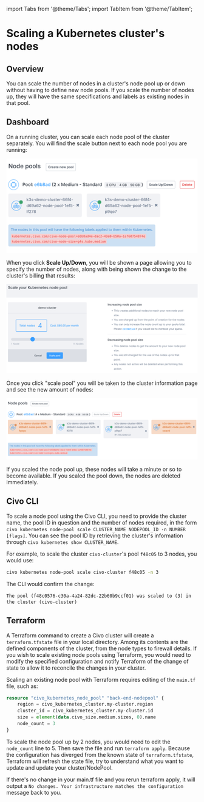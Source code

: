 import Tabs from '@theme/Tabs';
import TabItem from '@theme/TabItem';

# Scaling a Kubernetes cluster's nodes

## Overview

You can scale the number of nodes in a cluster's node pool up or down without having to define new node pools. If you scale the number of nodes up, they will have the same specifications and labels as existing nodes in that pool.

<Tabs groupId="scale-nodes">

<TabItem value="dashboard" label="Dashboard">

## Dashboard

On a running cluster, you can scale each node pool of the cluster separately. You will find the scale button next to each node pool you are running:

![Node pools information](images/node-pools.png)

When you click **Scale Up/Down**, you will be shown a page allowing you to specify the number of nodes, along with being shown the change to the cluster's billing that results:

![Node pool scale slider page](images/node-pool-scale.png)

Once you click "scale pool" you will be taken to the cluster information page and see the new amount of nodes:

![Added nodes](images/added-nodes.png)

If you scaled the node pool up, these nodes will take a minute or so to become available. If you scaled the pool down, the nodes are deleted immediately.

</TabItem>

<TabItem value="civo-cli" label="Civo CLI">

## Civo CLI

To scale a node pool using the Civo CLI, you need to provide the cluster name, the pool ID in question and the number of nodes required, in the form `civo kubernetes node-pool scale CLUSTER_NAME NODEPOOL_ID -n NUMBER [flags]`. You can see the pool ID by retrieving the cluster's information through `civo kubernetes show CLUSTER_NAME`.

For example, to scale the cluster `civo-cluster`'s pool `f48c05` to 3 nodes, you would use:

```bash
civo kubernetes node-pool scale civo-cluster f48c05 -n 3
```

The CLI would confirm the change:

```console
The pool (f48c0576-c30a-4a24-82dc-22b60b9ccf01) was scaled to (3) in the cluster (civo-cluster)
```

</TabItem>

<TabItem value="Terraform" label="Terraform">

## Terraform

A Terraform command to create a Civo cluster will create a `terraform.tfstate` file in your local directory. Among its contents are the defined components of the cluster, from the node types to firewall details. If you wish to scale existing node pools using Terraform, you would need to modify the specified configuration and notify Terraform of the change of state to allow it to reconcile the changes in your cluster.

Scaling an existing node pool with Terraform requires editing of the `main.tf` file, such as:

```terraform
resource "civo_kubernetes_node_pool" "back-end-nodepool" {
    region = civo_kubernetes_cluster.my-cluster.region
    cluster_id = civo_kubernetes_cluster.my-cluster.id
    size = element(data.civo_size.medium.sizes, 0).name
    node_count = 3
}
```

To scale the node pool up by 2 nodes, you would need to edit the `node_count` line to 5. Then save the file and run `terraform apply`. Because the configuration has diverged from the known state of `terraform.tfstate`, Terraform will refresh the state file, try to understand what you want to update and update your cluster/NodePool.

If there's no change in your main.tf file and you rerun terraform apply, it will output a `No changes. Your infrastructure matches the configuration` message back to you.

</TabItem>
</Tabs>